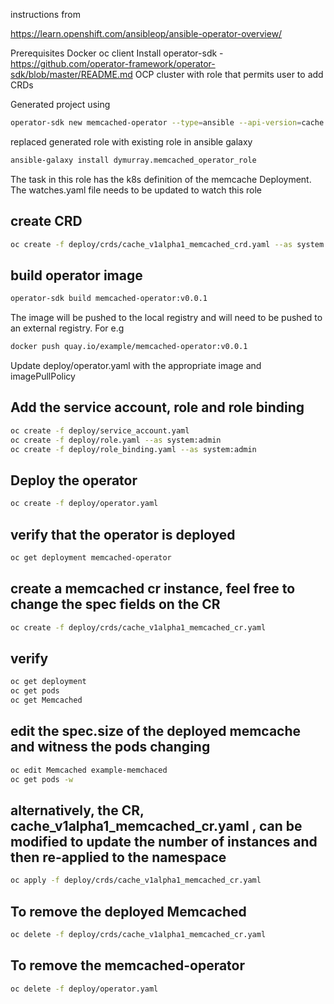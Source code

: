 instructions from

https://learn.openshift.com/ansibleop/ansible-operator-overview/

Prerequisites
Docker
oc client
Install operator-sdk - https://github.com/operator-framework/operator-sdk/blob/master/README.md
OCP cluster with role that permits user to add CRDs

Generated project using

```sh
operator-sdk new memcached-operator --type=ansible --api-version=cache.example.com/v1alpha1 --kind=Memcached --skip-git-init
```

replaced generated role with existing role in ansible galaxy

```sh
ansible-galaxy install dymurray.memcached_operator_role 
```

The task in this role has the k8s definition of the memcache Deployment. The watches.yaml file needs to be updated to watch this role


## create CRD
```sh
oc create -f deploy/crds/cache_v1alpha1_memcached_crd.yaml --as system:admin
```

## build operator image
```sh
operator-sdk build memcached-operator:v0.0.1
```

The image will be pushed to the local registry and will need to be pushed to an external registry. For e.g
```sh
docker push quay.io/example/memcached-operator:v0.0.1
```

Update deploy/operator.yaml with the appropriate image and imagePullPolicy

## Add the service account, role and role binding

```sh
oc create -f deploy/service_account.yaml
oc create -f deploy/role.yaml --as system:admin
oc create -f deploy/role_binding.yaml --as system:admin
```

## Deploy the operator 
```sh
oc create -f deploy/operator.yaml
```

## verify that the operator is deployed
```sh
oc get deployment memcached-operator
```

## create a memcached cr instance, feel free to change the spec fields on the CR
```sh
oc create -f deploy/crds/cache_v1alpha1_memcached_cr.yaml 
```

## verify
```sh
oc get deployment 
oc get pods
oc get Memcached
```

## edit the spec.size of the deployed memcache and witness the pods changing
```sh
oc edit Memcached example-memchaced
oc get pods -w
```

## alternatively, the CR, cache_v1alpha1_memcached_cr.yaml , can be modified to update the number of instances and then re-applied to the namespace
```sh
oc apply -f deploy/crds/cache_v1alpha1_memcached_cr.yaml 
``` 

## To remove the deployed Memcached
```sh
oc delete -f deploy/crds/cache_v1alpha1_memcached_cr.yaml 
```
## To remove the memcached-operator
```sh
oc delete -f deploy/operator.yaml
```
